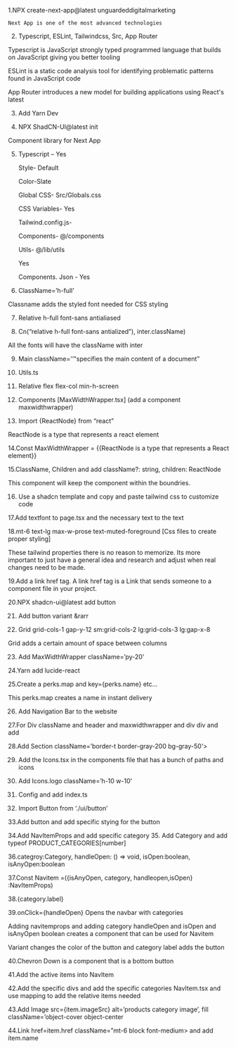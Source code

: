    1.NPX create-next-app@latest unguardeddigitalmarketing  

    Next App is one of the most advanced technologies   

  

2. Typescript, ESLint, Tailwindcss, Src, App Router   

Typescript is JavaScript strongly typed programmed language that builds on JavaScript giving you better tooling   

ESLint is a static code analysis tool for identifying problematic patterns found in JavaScript code  

App Router introduces a new model for building applications using React's latest  

  

3. Add Yarn Dev  

  

4. NPX ShadCN-UI@latest init  

Component library for Next App   

  

5. Typescript – Yes  

     Style- Default  

     Color-Slate  

     Global CSS- Src/Globals.css  

     CSS Variables- Yes  

     Tailwind.config.js-   

     Components- @/components  

     Utils- @/lib/utils  

     Yes  

     Components. Json - Yes  

  

6. ClassName=’h-full’  

Classname adds the styled font needed for CSS styling  

  

7. Relative h-full font-sans antialiased  

  

  

8. Cn(“relative h-full font-sans antialized”), inter.className)  

All the fonts will have the className with inter  

  

9. Main className=’’"specifies the main content of a document”  

  

  

10. Utils.ts  

  

  

11. Relative flex flex-col min-h-screen  

  

  

12. Components [MaxWidthWrapper.tsx] (add a component maxwidthwrapper)  

  

  

13. Import {ReactNode} from “react”  

  

  

ReactNode is a type that represents a react element 

  

14.Const MaxWidthWrapper = {{ReactNode is a type that represents a React element}}  

  

  

15.ClassName, Children and add className?: string, children: ReactNode  

This component will keep the component within the boundries.   

  

  

16. Use a shadcn template and copy and paste tailwind css to customize code  

  

  

17.Add textfont to page.tsx and the necessary text to the text  

  

  

18.mt-6 text-lg max-w-prose text-muted-foreground [Css files to create proper styling]  

These tailwind properties there is no reason to memorize. Its more important to just have a general idea and research and adjust when real changes need to be made.  

  

  

19.Add a link href tag. A link href tag is a Link that sends someone to a component file in your project.  

  

  

20.NPX shadcn-ui@latest add button  

  

21. Add button variant &rarr 

  

22.  Grid grid-cols-1 gap-y-12 sm:grid-cols-2 lg:grid-cols-3 lg:gap-x-8 

Grid adds a certain amount of space between columns 

  

23. Add MaxWidthWrapper className=’py-20’ 

  

24.Yarn add lucide-react 

  

25.Create a perks.map and key={perks.name} etc... 

  

This perks.map creates a name in instant delivery 

  

26. Add Navigation Bar to the website 

  

27.For Div className and header and maxwidthwrapper and div div and add <Link href=’/’> 

  

28.Add Section className=’border-t border-gray-200 bg-gray-50'> 

  

29. Add the Icons.tsx in the components file that has a bunch of paths and icons 

  

30. Add Icons.logo className=’h-10 w-10' 

  

31. Config and add index.ts 
 
32. Import Button from ‘./ui/button’ 
 
33.Add button and add specific stying for the button 
 
34.Add NavItemProps and add specific category 
35. Add Category and add typeof PRODUCT_CATEGORIES[number] 
 
36.categroy:Category, handleOpen: () => void, isOpen:boolean, isAnyOpen:boolean 
 
37.Const Navitem =({isAnyOpen, category, handleopen,isOpen} :NavItemProps) 

38.{category.label} 
 
39.onClick={handleOpen} 
Opens the navbar with categories 
 
Adding navitemprops and adding category handleOpen and isOpen and isAnyOpen boolean creates a component that can be used for Navitem 
 
Variant changes the color of the button and category label adds the button 
 
40.Chevron Down is a component that is a bottom button  
 
41.Add the active items into NavItem 
 
42.Add the specific divs and add the specific categories NavItem.tsx and use mapping to add the relative items needed 
 
43.Add Image src={item.imageSrc} alt=’products category image’, fill className=’object-cover object-center 
 
44.Link href=item.href className=”mt-6 block font-medium> and add item.name





 
